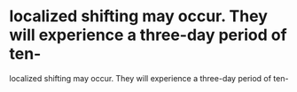 # localized shifting may occur. They will experience a three-day period of ten-

localized shifting may occur. They will experience a three-day period of ten-